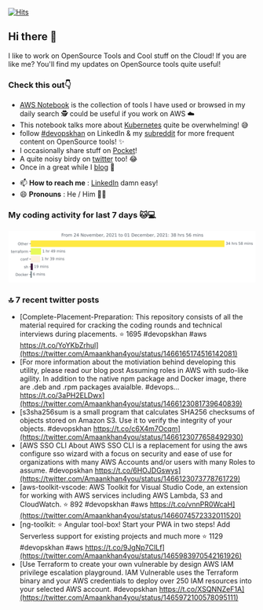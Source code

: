 [![Hits](https://hits.seeyoufarm.com/api/count/incr/badge.svg?url=https%3A%2F%2Fgithub.com%2Fakhan4u%2Fhit-counter&count_bg=%2379C83D&title_bg=%23555555&icon=&icon_color=%23E7E7E7&title=visits&edge_flat=false)](https://hits.seeyoufarm.com)

## Hi there 👋

I like to work on OpenSource Tools and Cool stuff on the Cloud! If you are like me? You'll find my updates on OpenSource tools quite useful!

### Check this out👇

* [AWS Notebook](https://histre.com/public/notebooks/dnllyanu/aws/) is the collection of tools I have used or browsed in my daily search 🕵️ could be useful if you work on AWS ☁️
* This notebook talks more about [Kubernetes](https://histre.com/public/notebooks/6uxdvo3y/kubernetes/) quite be overwhelming! 😅
* follow [#devopskhan](https://www.linkedin.com/feed/hashtag/devopskhan/) on LinkedIn & my [subreddit](https://www.reddit.com/r/devopskhan/) for more frequent content on OpenSource tools! ✨
* I occasionally share stuff on [Pocket](https://getpocket.com/@ej6g8d1dp2829A16a9Tf5d4T6bAMp3d8791rejDe86yem3bm4e14ex4fT4dluk29)!
* A quite noisy birdy on [twitter](https://twitter.com/Amaankhan4you) too! 😂
* Once in a great while I [blog](https://linuxparrot.com/) 😬


- 📫 **How to reach me** : [LinkedIn](https://www.linkedin.com/in/amaan-khan-linux-ninja) damn easy!
- 😄 **Pronouns** : He / Him 🤷‍♂️

### My coding activity for last 7 days 🐱💻

<img src="https://github.com/akhan4u/akhan4u/blob/main/images/stat.svg" alt="Amaan's Wakatime Activity!"/>

### 🔝 7 recent twitter posts
<!-- DEVDOJO:START -->
- [Complete-Placement-Preparation: This repository consists of all the material required for cracking the coding rounds and technical interviews during placements.
⭐️ 1695
#devopskhan #aws
https://t.co/YoYKbZrhul](https://twitter.com/Amaankhan4you/status/1466165174516142081)
- [For more information about the motiviation behind developing this utility, please read our blog post Assuming roles in AWS with sudo-like agility. In addition to the native npm package and Docker image, there are .deb and .rpm packages avaialble. #devops… https://t.co/3aPH2ELDwx](https://twitter.com/Amaankhan4you/status/1466123081739640839)
- [s3sha256sum is a small program that calculates SHA256 checksums of objects stored on Amazon S3. Use it to verify the integrity of your objects. #devopskhan https://t.co/c6X4m7Ocqm](https://twitter.com/Amaankhan4you/status/1466123077658492930)
- [AWS SSO CLI About AWS SSO CLI is a replacement for using the aws configure sso wizard with a focus on security and ease of use for organizations with many AWS Accounts and/or users with many Roles to assume. #devopskhan https://t.co/6HOJDGswys](https://twitter.com/Amaankhan4you/status/1466123073778761729)
- [aws-toolkit-vscode: AWS Toolkit for Visual Studio Code, an extension for working with AWS services including AWS Lambda, S3 and CloudWatch.
⭐️ 892
#devopskhan #aws
https://t.co/vnnPR0WcaH](https://twitter.com/Amaankhan4you/status/1466074572332011520)
- [ng-toolkit: :star: Angular tool-box! Start your PWA in two steps! Add Serverless support for existing projects and much more
⭐️ 1129
#devopskhan #aws
https://t.co/9JgNp7CILf](https://twitter.com/Amaankhan4you/status/1465983970542161926)
- [Use Terraform to create your own vulnerable by design AWS IAM privilege escalation playground. IAM Vulnerable uses the Terraform binary and your AWS credentials to deploy over 250 IAM resources into your selected AWS account. #devopskhan https://t.co/XSQNNZeF1A](https://twitter.com/Amaankhan4you/status/1465972100578095111)
<!-- DEVDOJO:END -->

<!-- ![Amaan's GitHub stats](https://github-readme-stats.vercel.app/api?username=akhan4u&count_private=true&show_icons=true&hide=contribs) -->
